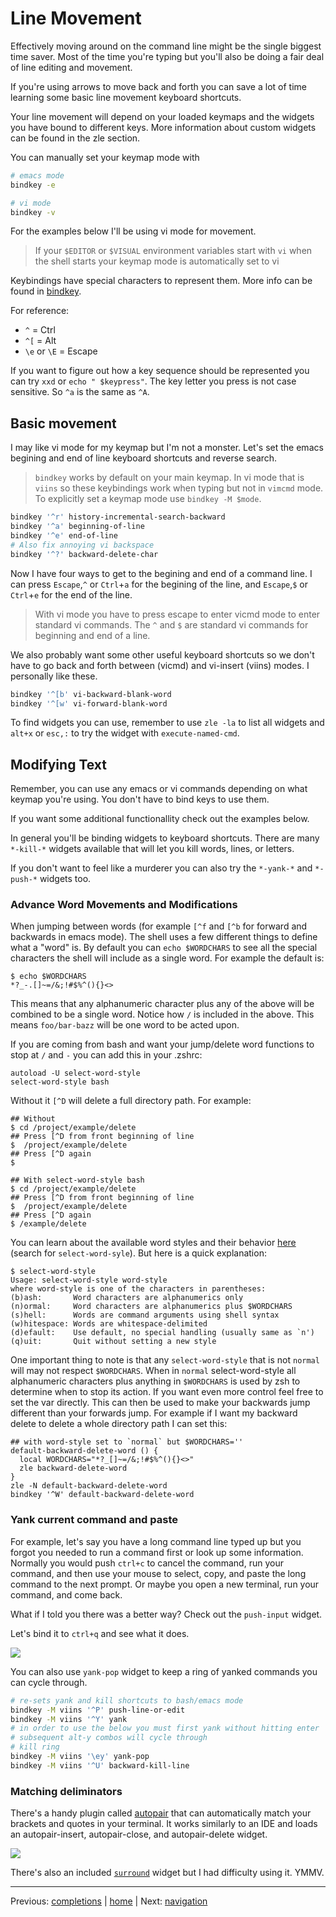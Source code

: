 # Line Movement

Effectively moving around on the command line might be the single biggest time saver.
Most of the time you're typing but you'll also be doing a fair deal of line editing and movement.

If you're using arrows to move back and forth you can save a lot of time learning some basic line movement keyboard shortcuts.

Your line movement will depend on your loaded keymaps and the widgets you have bound to different keys.
More information about custom widgets can be found in the zle section.

You can manually set your keymap mode with

```bash
# emacs mode
bindkey -e

# vi mode
bindkey -v
```

For the examples below I'll be using vi mode for movement.

> If your `$EDITOR` or `$VISUAL` environment variables start with `vi` when the shell starts your keymap mode is automatically set to vi

Keybindings have special characters to represent them.
More info can be found in [bindkey](bindkey.md).

For reference:

* `^`  = Ctrl
* `^[` = Alt
* `\e` or `\E` = Escape

If you want to figure out how a key sequence should be represented you can try `xxd` or `echo " $keypress"`.
The key letter you press is not case sensitive.
So `^a` is the same as `^A`.

## Basic movement

I may like vi mode for my keymap but I'm not a monster.
Let's set the emacs begining and end of line keyboard shortcuts and reverse search.

> `bindkey` works by default on your main keymap.
> In vi mode that is `viins` so these keybindings work when typing but not in `vimcmd` mode.
> To explicitly set a keymap mode use `bindkey -M $mode`.

```bash
bindkey '^r' history-incremental-search-backward
bindkey '^a' beginning-of-line
bindkey '^e' end-of-line
# Also fix annoying vi backspace
bindkey '^?' backward-delete-char
```

Now I have four ways to get to the begining and end of a command line.
I can press `Escape`,`^` or `Ctrl`+`a` for the begining of the line, and `Escape`,`$` or `Ctrl`+`e` for the end of the line.

> With vi mode you have to press escape to enter vicmd mode to enter standard vi commands.
> The `^` and `$` are standard vi commands for beginning and end of a line.

We also probably want some other useful keyboard shortcuts so we don't have to go back and forth between (vicmd) and vi-insert (viins) modes.
I personally like these.

```bash
bindkey '^[b' vi-backward-blank-word
bindkey '^[w' vi-forward-blank-word
```

To find widgets you can use, remember to use `zle -la` to list all widgets and `alt+x` or `esc,:` to try the widget with `execute-named-cmd`.

## Modifying Text

Remember, you can use any emacs or vi commands depending on what keymap you're using.
You don't have to bind keys to use them.

If you want some additional functionallity check out the examples below.

In general you'll be binding widgets to keyboard shortcuts.
There are many `*-kill-*` widgets available that will let you kill words, lines, or letters.

If you don't want to feel like a murderer you can also try the `*-yank-*` and `*-push-*` widgets too.

### Advance Word Movements and Modifications
When jumping between words (for example `[^f` and `[^b` for forward and backwards in emacs mode). The shell uses a few different
things to define what a "word" is. By default you can `echo $WORDCHARS` to see all the special characters the shell will include
as a single word. For example the default is:
```
$ echo $WORDCHARS
*?_-.[]~=/&;!#$%^(){}<>
```
This means that any alphanumeric character plus any of the above will be combined to be a single word. Notice how `/` is
included in the above. This means `foo/bar-bazz` will be one word to be acted upon.

If you are coming from bash and want your jump/delete word functions to stop at `/` and `-` you can add this in
your .zshrc:
```
autoload -U select-word-style
select-word-style bash
```
Without it `[^D` will delete a full directory path. For example:
```
## Without
$ cd /project/example/delete
## Press [^D from front beginning of line
$  /project/example/delete
## Press [^D again
$

## With select-word-style bash
$ cd /project/example/delete
## Press [^D from front beginning of line
$  /project/example/delete
## Press [^D again
$ /example/delete
```
You can learn about the available word styles and their behavior [here](https://linux.die.net/man/1/zshcontrib) (search for `select-word-syle`).
But here is a quick explanation:
```
$ select-word-style
Usage: select-word-style word-style
where word-style is one of the characters in parentheses:
(b)ash:       Word characters are alphanumerics only
(n)ormal:     Word characters are alphanumerics plus $WORDCHARS
(s)hell:      Words are command arguments using shell syntax
(w)hitespace: Words are whitespace-delimited
(d)efault:    Use default, no special handling (usually same as `n')
(q)uit:       Quit without setting a new style
```
One important thing to note is that any `select-word-style` that is not `normal` will may not respect `$WORDCHARS`.
When in `normal` select-word-style all alphanumeric characters plus anything in `$WORDCHARS` is used by zsh to determine
when to stop its action. If you want even more control feel free to set the var directly. This can then be used to make your
backwards jump different than your forwards jump. 
For example if I want my backward delete to delete a whole directory path I can set this:
```
## with word-style set to `normal` but $WORDCHARS=''
default-backward-delete-word () {
  local WORDCHARS="*?_[]~=/&;!#$%^(){}<>"
  zle backward-delete-word
}
zle -N default-backward-delete-word
bindkey '^W' default-backward-delete-word
```

### Yank current command and paste

For example, let's say you have a long command line typed up but you forgot you needed to run a command first or look up some information.
Normally you would push `ctrl+c` to cancel the command, run your command, and then use your mouse to select, copy, and paste the long command to the next prompt.
Or maybe you open a new terminal, run your command, and come back.

What if I told you there was a better way?
Check out the `push-input` widget.

Let's bind it to `ctrl+q` and see what it does.

![](../../img/push-input.gif)

You can also use `yank-pop` widget to keep a ring of yanked commands you can cycle through.

```bash
# re-sets yank and kill shortcuts to bash/emacs mode
bindkey -M viins '^P' push-line-or-edit
bindkey -M viins '^Y' yank
# in order to use the below you must first yank without hitting enter
# subsequent alt-y combos will cycle through
# kill ring
bindkey -M viins '\ey' yank-pop
bindkey -M viins '^U' backward-kill-line
```

### Matching deliminators

There's a handy plugin called [autopair](https://github.com/hlissner/zsh-autopair) that can automatically match your brackets and quotes in your terminal.
It works similarly to an IDE and loads an autopair-insert, autopair-close, and autopair-delete widget.

![](../../img/autopair.gif)

There's also an included [`surround`](https://github.com/zsh-users/zsh/blob/master/Functions/Zle/surround) widget but I had difficulty using it. YMMV.

---

Previous: [completions](../helpers/completions.md) | [home](../../README.md) | Next: [navigation](navigation.md)

